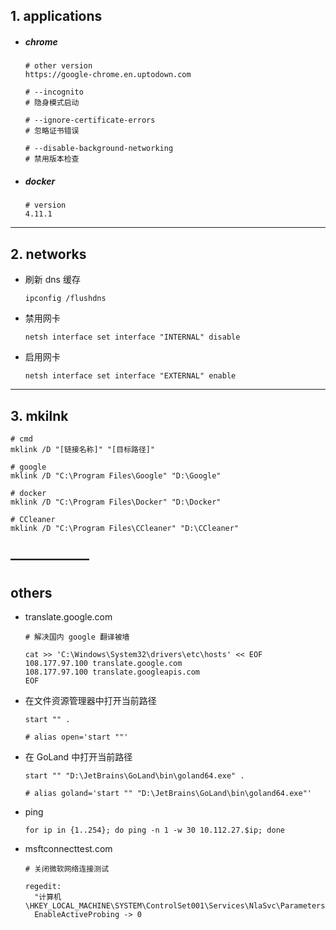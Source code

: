 ## 1. applications

- ##### chrome

  ```shell
  # other version
  https://google-chrome.en.uptodown.com
  ```

  ```shell
  # --incognito
  # 隐身模式启动
  
  # --ignore-certificate-errors
  # 忽略证书错误
  
  # --disable-background-networking
  # 禁用版本检查
  ```

- ##### docker

  ```shell
  # version
  4.11.1
  ```

---

## 2. networks

- 刷新 dns 缓存

  ```shell
  ipconfig /flushdns
  ```

- 禁用网卡

  ```shell
  netsh interface set interface "INTERNAL" disable
  ```

- 启用网卡

  ```shell
  netsh interface set interface "EXTERNAL" enable
  ```

---

## 3. mkilnk

```shell
# cmd
mklink /D "[链接名称]" "[目标路径]"

# google
mklink /D "C:\Program Files\Google" "D:\Google"

# docker
mklink /D "C:\Program Files\Docker" "D:\Docker"

# CCleaner
mklink /D "C:\Program Files\CCleaner" "D:\CCleaner"
```

## ——————

## others

- translate.google.com

  ```shell
  # 解决国内 google 翻译被墙
  
  cat >> 'C:\Windows\System32\drivers\etc\hosts' << EOF
  108.177.97.100 translate.google.com
  108.177.97.100 translate.googleapis.com
  EOF
  ```

- 在文件资源管理器中打开当前路径

  ```shell
  start "" .

  # alias open='start ""'
  ```

- 在 GoLand 中打开当前路径

  ```shell
  start "" "D:\JetBrains\GoLand\bin\goland64.exe" .

  # alias goland='start "" "D:\JetBrains\GoLand\bin\goland64.exe"'
  ```

- ping

  ```shell
  for ip in {1..254}; do ping -n 1 -w 30 10.112.27.$ip; done
  ```
  
- msftconnecttest.com

  ```shell
  # 关闭微软网络连接测试
  
  regedit:
  	"计算机\HKEY_LOCAL_MACHINE\SYSTEM\ControlSet001\Services\NlaSvc\Parameters\Internet"
  	EnableActiveProbing -> 0
  ```